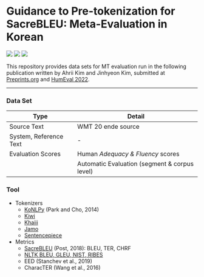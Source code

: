 # Guidance to Pre-tokenization for SacreBLEU: Meta-Evaluation in Korean
<img src="https://img.shields.io/badge/Python-3766AB?style=flat-square&logo=Python&logoColor=white"/></a>
<img src="https://img.shields.io/badge/Kakao-FFCD00?style=flat-square&logo=Kakao&logoColor=black"/></a>
<img src="https://img.shields.io/apm/l/vim-mode"/></a>

This repository provides data sets for MT evaluation run in the following publication written by Ahrii Kim and Jinhyeon Kim, submitted at [Preprints.org](https://www.preprints.org/manuscript/202201.0018/v1) and [HumEval 2022]().

---
### Data Set
|Type|Detail|
|---|---|
|Source Text|WMT 20 ende source|
|System, Reference Text|-|
|Evaluation Scores|Human *Adequacy & Fluency* scores|
||Automatic Evaluation (segment & corpus level)|

### Tool
- Tokenizers
  - [KoNLPy](https://konlpy.org/ko/latest/) (Park and Cho, 2014)
  - [Kiwi](https://github.com/bab2min/Kiwi)
  - [Khaiii](https://github.com/kakao/khaiii)
  - [Jamo](https://pypi.org/project/jamo/)
  - [Sentencepiece](https://github.com/google/sentencepiece)
- Metrics
  - [SacreBLEU](https://github.com/mjpost/sacrebleu) (Post, 2018): BLEU, TER, CHRF 
  - [NLTK BLEU, GLEU, NIST, RIBES]()
  - EED (Stanchev et al., 2019)
  - CharacTER (Wang et al., 2016)
